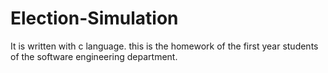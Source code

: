 # Election-Simulation
It is written with c language. this is the homework of the first year students of the software engineering department.
